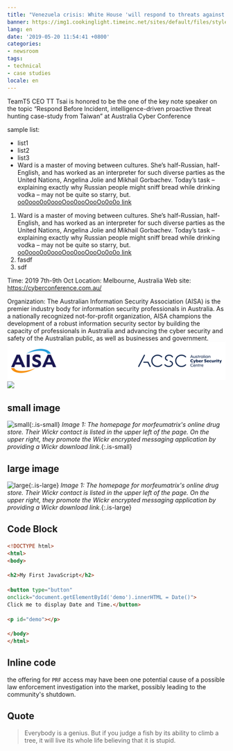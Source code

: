 ```yaml
---
title: "Venezuela crisis: White House 'will respond to threats against diplomats'"
banner: https://img1.cookinglight.timeinc.net/sites/default/files/styles/4_3_horizontal_-_1200x900/public/1502826406/1708w-getty-fruit-closeup-CarstenSchanter-EyeEm.jpg?itok=XFE9vQPZ
lang: en
date: '2019-05-20 11:54:41 +0800'
categories:
- newsroom
tags:
- technical
- case studies
locale: en
---
```


TeamT5 CEO TT Tsai is honored to be the one of the key note speaker on the topic “Respond Before Incident, intelligence-driven proactive threat hunting case-study from Taiwan” at Australia Cyber Conference

sample list:
- list1
- list2
- list3
- Ward is a master of moving between cultures. She’s half-Russian, half-English, and has worked as an interpreter for such diverse parties as the United Nations, Angelina Jolie and Mikhail Gorbachev. Today’s task – explaining exactly why Russian people might sniff bread while drinking vodka – may not be quite so starry, but. [oo0ooo0o0oooOoo0ooOooOo0o0o link](https://i.imgur.com/ezlsOup.jpg)


1. Ward is a master of moving between cultures. She’s half-Russian, half-English, and has worked as an interpreter for such diverse parties as the United Nations, Angelina Jolie and Mikhail Gorbachev. Today’s task – explaining exactly why Russian people might sniff bread while drinking vodka – may not be quite so starry, but. [oo0ooo0o0oooOoo0ooOooOo0o0o link](https://i.imgur.com/ezlsOup.jpg)
2. fasdf
3. sdf



Time:       2019 7th-9th Oct
Location:       Melbourne, Australia
Web site:   https://cyberconference.com.au/

Organization:   The Australian Information Security Association (AISA) is the premier industry body for information security professionals in Australia. As a nationally recognized not-for-profit organization, AISA champions the development of a robust information security sector by building the capacity of professionals in Australia and advancing the cyber security and safety of the Australian public, as well as businesses and government.
![](/assets/images/australian-cyber-security-centre.png)
![](https://i.imgur.com/ezlsOup.jpg)


## small image

![small](https://img1.cookinglight.timeinc.net/sites/default/files/styles/4_3_horizontal_-_1200x900/public/1502826406/1708w-getty-fruit-closeup-CarstenSchanter-EyeEm.jpg?itok=XFE9vQPZ){:.is-small}
*Image 1: The homepage for morfeumatrix's online drug store. Their Wickr contact is listed in the upper left of the page. On the upper right, they promote the Wickr encrypted messaging application by providing a Wickr download link.*{:.is-small}

## large image

![large](https://img1.cookinglight.timeinc.net/sites/default/files/styles/4_3_horizontal_-_1200x900/public/1502826406/1708w-getty-fruit-closeup-CarstenSchanter-EyeEm.jpg?itok=XFE9vQPZ){:.is-large}
*Image 1: The homepage for morfeumatrix's online drug store. Their Wickr contact is listed in the upper left of the page. On the upper right, they promote the Wickr encrypted messaging application by providing a Wickr download link.*{:.is-large}

## Code Block

```html
<!DOCTYPE html>
<html>
<body>

<h2>My First JavaScript</h2>

<button type="button"
onclick="document.getElementById('demo').innerHTML = Date()">
Click me to display Date and Time.</button>

<p id="demo"></p>

</body>
</html>
```

## Inline code

the offering for  `PRF`  access may have been one potential cause of a possible law enforcement investigation into the market, possibly leading to the community's shutdown.

## Quote

> Everybody is a genius. But if you judge a fish by its ability to climb a tree, it will live its whole life believing that it is stupid.
